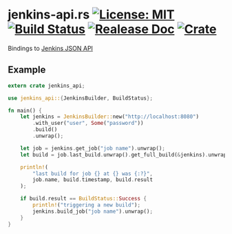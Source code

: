 # jenkins-api.rs [![License: MIT](https://img.shields.io/badge/License-MIT-yellow.svg)](https://opensource.org/licenses/MIT) [![Build Status](https://travis-ci.org/mockersf/jenkins-api.rs.svg?branch=master)](https://travis-ci.org/mockersf/jenkins-api.rs) [![Realease Doc](https://docs.rs/jenkins_api/badge.svg)](https://docs.rs/jenkins_api) [![Crate](https://img.shields.io/crates/v/jenkins_api.svg)](https://crates.io/crates/jenkins_api)

Bindings to [Jenkins JSON API](https://wiki.jenkins.io/display/JENKINS/Remote+access+API)

## Example

```rust
extern crate jenkins_api;

use jenkins_api::{JenkinsBuilder, BuildStatus};

fn main() {
    let jenkins = JenkinsBuilder::new("http://localhost:8080")
        .with_user("user", Some("password"))
        .build()
        .unwrap();

    let job = jenkins.get_job("job name").unwrap();
    let build = job.last_build.unwrap().get_full_build(&jenkins).unwrap();

    println!(
        "last build for job {} at {} was {:?}",
        job.name, build.timestamp, build.result
    );

    if build.result == BuildStatus::Success {
        println!("triggering a new build");
        jenkins.build_job("job name").unwrap();
    }
}
```

